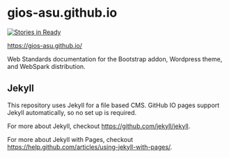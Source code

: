 gios-asu.github.io
==================

[![Stories in Ready](https://badge.waffle.io/gios-asu/gios-asu.github.io.svg)](http://waffle.io/gios-asu/gios-asu.github.io)

https://gios-asu.github.io/

Web Standards documentation for the Bootstrap addon, Wordpress theme, and WebSpark distribution.



## Jekyll

This repository uses Jekyll for a file based CMS.  GitHub IO pages support Jekyll automatically, so no set up is required.  

For more about Jekyll, checkout https://github.com/jekyll/jekyll. 

For more about Jekyll with Pages, checkout https://help.github.com/articles/using-jekyll-with-pages/. 